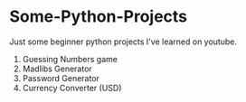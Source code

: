 # Some-Python-Projects
Just some beginner python projects I've learned on youtube.  

1. Guessing Numbers game
2. Madlibs Generator
3. Password Generator
4. Currency Converter (USD)
